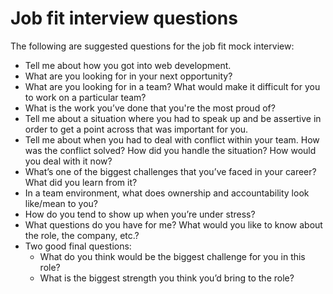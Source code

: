 # Job fit interview questions

The following are suggested questions for the job fit mock interview:

- Tell me about how you got into web development.
- What are you looking for in your next opportunity?
- What are you looking for in a team?
  What would make it difficult for you to work on a particular team?
- What is the work you’ve done that you're the most proud of?
- Tell me about a situation where you had to speak up and be assertive in order to get a point across that was important for you.
- Tell me about when you had to deal with conflict within your team.
  How was the conflict solved?
  How did you handle the situation?
  How would you deal with it now?
- What’s one of the biggest challenges that you’ve faced in your career?
  What did you learn from it?
- In a team environment, what does ownership and accountability look like/mean to you?
- How do you tend to show up when you’re under stress?
- What questions do you have for me?
  What would you like to know about the role, the company, etc.?
- Two good final questions:
    - What do you think would be the biggest challenge for you in this role?
    - What is the biggest strength you think you’d bring to the role?
